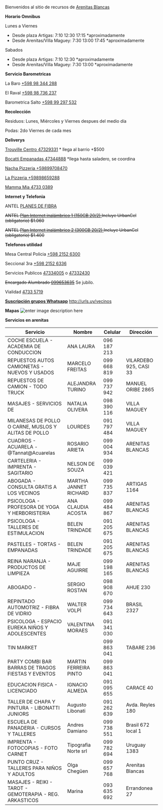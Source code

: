 Bienvenidos al sitio de recursos de [Arenitas Blancas](https://es.wikipedia.org/wiki/Arenitas_Blancas)


**Horario Omnibus**

Lunes a Viernes
- Desde plaza Artigas: 7:10  12:30  17:15  *aproximadamente
- Desde Arenitas/Villa Maguey: 7:30  13:00  17:45 *aproximadamente

Sabados
- Desde plaza Artigas: 7:10  12:30  *aproximadamente
- Desde Arenitas/Villa Maguey: 7:30  13:00 *aproximadamente


**Servicio Barometricas**

La Baro [+598 98 344 288](tel//+59898344288)

El Raval [+598 98 736 237‬](tel://+59898736237‬)

Barometrica Salto [+598 99 297 532‬](tel://+59899297532‬)


**Recolección**

Residuos: Lunes, Miércoles y Viernes despues del medio día

Podas: 2do Viernes de cada mes

**Deliverys**

 [Trouville Centro 47329331](tel://47329331)  * llega al barrio +$500

 [Bocatti Empanadas 47344888](tel://47344888)  *llega hasta saladero, se coordina
 
 [Nacha Pizzeria +59899708470](tel://+59899708470) 
 
 [La Pizzeria +59898659288](tel://+59898659288)
 
 [Mamma Mia 4733 0389](tel://47330389)
 
**Internet y Telefonia**

ANTEL [PLANES DE FIBRA](https://tienda.antel.com.uy/categoria/internet/hogar/planos)

~~ANTEL [Plan Internet inalámbrico 1 (150GB 20/2) ](https://tienda.antel.com.uy/plan/mdm:prdoff:id:3344) Incluye UrbanCel (obligatorio) $1.060~~

~~ANTEL [Plan Internet inalámbrico 2 (300GB 20/2) ](https://tienda.antel.com.uy/plan/mdm:prdoff:id:3345) Incluye UrbanCel (obligatorio) $1.400~~

**Telefonos utilidad**

Mesa Central Policia [+598 2152 6300‬](tel://+59821526300)

Seccional 3ra [+598 2152 6336‬](tel://+59821526336)

Servicios Publicos [47334005](tel://47334005) o [47332430](tel://47332430) 

~~Encargado Alumbrado [099653635](tel://+59899653635)~~ Se jubilo.

Vialidad [4733 5719](tel://47335719)

[**Suscripción grupos Whatsapp**](http://urls.uy/vecinos)  http://urls.uy/vecinos

**Mapas**
![enter image description here](http://1.bp.blogspot.com/-d_KKneXYtkU/T8yRo3hssVI/AAAAAAAAAAs/pblC8MBYZwg/s1600/ab_nomenclador.jpg)

**Servicios en arenitas**

| Servicio                                            | Nombre               | Celular     | Dirección               |
|-----------------------------------------------------|----------------------|-------------|-------------------------|
| COCHE ESCUELA - ACADEMIA DE CONDUCCION              | ANA LAURA            | 096 187 213 |                         |
| REPUESTOS AUTOS CAMIONETAS - NUEVOS Y USADOS        | MARCELO FREITAS      | 099 668 819 | VILARDEBO 925, CASI 33  |
| REPUESTOS DE CAMION - TODO TRUCK                    | ALEJANDRA TURINO     | 099 737 942 | MANUEL ORIBE 2865       |
| MASAJES - SERVICIOS DE                              | NATALIA OLIVERA      | 098 390 116 | VILLA MAGUEY            |
| MILANESAS DE POLLO O CARNE, MUSLOS Y ALITAS DE POLLO| LOURDES              | 091 797 484 | VILLA MAGUEY            |
| CUADROS - ACUARELA - @Tannat@Acuarelas              | ROSARIO ARIETA       | 099 004 934 | ARENITAS BLANCAS        |
| CARTELERIA - IMPRENTA - SAGITARIO                   | NELSON DE SOUZA      | 099 039 421 |                         |
| ABOGADA - CONSULTA GRATIS A LOS VECINOS             | MARTHA JANNET RICHARD| 099 735 837 | ARTIGAS 1164            |
| PSICOLOGA - PROFESORA DE YOGA Y HERBORISTERIA       | ANA CLAUDIA ACOSTA   | 099 484 867 | ARENITAS BLANCAS        |
| PSICOLOGA - TALLERES DE ESTIMULACION                | BELEN TRINDADE       | 091 205 675 | ARENITAS BLANCAS        |
| PASTELES - TORTAS - EMPANADAS                       | BELEN TRINDADE       | 091 205 675 | ARENITAS BLANCAS        |
| REINA NARANJA - PRODUCTOS DE LIMPIEZA               | MAJE AGUIRRE         | 099 198 165 | ARENITAS BLANCAS        |
| ABOGADO -                                           | SERGIO ROSTAN        | 098 908 670 | AHUE 230                |
| REPINTADO AUTOMOTRIZ - FIBRA DE VIDRIO              | WALTER VOLPÌ         | 099 734 643 | BRASIL 2327             |
| PSICOLOGA - ESPACIO EUREKA NIÑOS Y ADOLESCENTES     | VALENTINA MORAES     | 091 341 030 |                         |
| TIN MARKET                                          |                      | 099 863 041 | TABARE 236              |
| PARTY COMBI BAR  BARRAS DE TRAGOS FIESTAS Y EVENTOS | MARTIN FERREIRA PINTO| 099 863 041 |                         |
| EDUCACION FISICA - LICENCIADO                       | IGNACIO ALMEDA       | 091 095 655 | CARACE 40               |
| TALLER DE CHAPA Y PINTURA - LIBONATTI JUNIORS 	|Augusto Libonati 	| 091 262 639	| Avda. Reyles 180 |
| ESCUELA DE PANADERIA - CURSOS Y TALLERES |	Andres Damiano |	099 738 551 |	Brasil 672 local 1 |
| IMPRENTA - FOTOCOPIAS - FOTO CARNET	| Tipografia Norte srl |	099 782 694 |	Uruguay 1383 |
| PUNTO CRUZ - TALLERES PARA NIÑOS Y ADULTOS | Olga Chegüen |	099 657 768 |	Arenitas Blancas |
| MASAJES - REIKI - TAROT - GEMOTERAPIA - REG. ARKASTICOS| 	Marina|	093 635 692	| Errandonea 27 |
